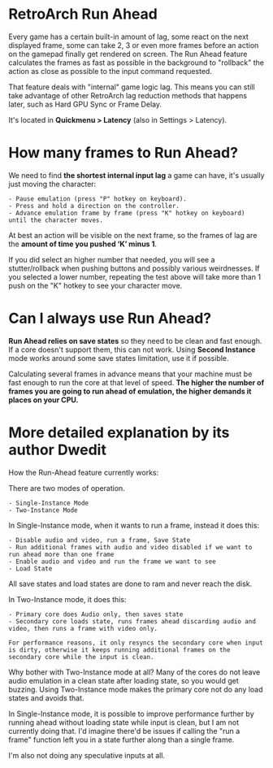 # RetroArch Run Ahead

Every game has a certain built-in amount of lag, some react on the next displayed frame, some can take 2, 3 or even more frames before an action on the gamepad finally get rendered on screen.
The Run Ahead feature calculates the frames as fast as possible in the background to "rollback" the action as close as possible to the input command requested.

That feature deals with "internal" game logic lag.
This means you can still take advantage of other RetroArch lag reduction methods that happens later, such as Hard GPU Sync or Frame Delay.

It's located in **Quickmenu > Latency** (also in Settings > Latency).


# How many frames to Run Ahead?

We need to find **the shortest internal input lag** a game can have, it's usually just moving the character:

    - Pause emulation (press "P" hotkey on keyboard).
    - Press and hold a direction on the controller.
    - Advance emulation frame by frame (press "K" hotkey on keyboard) until the character moves.

At best an action will be visible on the next frame, so the frames of lag are the **amount of time you pushed ‘K’ minus 1**.

If you did select an higher number that needed, you will see a stutter/rollback when pushing buttons and possibly various weirdnesses.
If you selected a lower number, repeating the test above will take more than 1 push on the "K" hotkey to see your character move.


# Can I always use Run Ahead?

**Run Ahead relies on save states** so they need to be clean and fast enough.
If a core doesn't support them, this can not work.
Using **Second Instance** mode works around some save states limitation, use it if possible.

Calculating several frames in advance means that your machine must be fast enough to run the core at that level of speed.
**The higher the number of frames you are going to run ahead of emulation, the higher demands it places on your CPU.**


# More detailed explanation by its author Dwedit

How the Run-Ahead feature currently works:

There are two modes of operation.

    - Single-Instance Mode
    - Two-Instance Mode

In Single-Instance mode, when it wants to run a frame, instead it does this:

    - Disable audio and video, run a frame, Save State
    - Run additional frames with audio and video disabled if we want to run ahead more than one frame
    - Enable audio and video and run the frame we want to see
    - Load State

All save states and load states are done to ram and never reach the disk.

In Two-Instance mode, it does this:

    - Primary core does Audio only, then saves state
    - Secondary core loads state, runs frames ahead discarding audio and video, then runs a frame with video only.

    For performance reasons, it only resyncs the secondary core when input is dirty, otherwise it keeps running additional frames on the secondary core while the input is clean.

Why bother with Two-Instance mode at all? Many of the cores do not leave audio emulation in a clean state after loading state, so you would get buzzing. Using Two-Instance mode makes the primary core not do any load states and avoids that.

In Single-Instance mode, it is possible to improve performance further by running ahead without loading state while input is clean, but I am not currently doing that. I'd imagine there'd be issues if calling the "run a frame" function left you in a state further along than a single frame.

I'm also not doing any speculative inputs at all.




